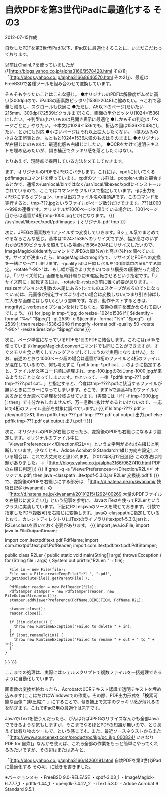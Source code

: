 # 自炊PDFを第3世代iPadに最適化する その3

2012-07-15作成

自炊したPDFを第3世代iPad(以下、iPad3)に最適化することに、いまだこだわっております。

以前はChainLPを使っていましたが(「[http://blogs.yahoo.co.jp/alpha3166/8578428.html その1]」「[http://blogs.yahoo.co.jp/alpha3166/8646570.html その2]」)、最近はFreeBSDで各種ツールを組み合わせて変換しています。

そもそもやりたいことはこんな感じ。
●オリジナルのPDFは解像度がムダに高い(300dpi)ので、iPad3の画素数ピッタリ(1536×2048)に縮めたい。→これで容量も減るし、スクロールも快適に
●ただし、A5以下のページ(だいたい215mm、300dpiで2539ピクセルまで)なら、画面の半分ピッタリ(1024×1536)にしたい。→判型の小さいものは見開き表示に最適化
●しかもその判定は「ページごとに」やりたい。→本文は1024×1536でも、折込の図は1536×2048にしたい、とかにも対応
●小さいページはそれ以上拡大したくない。→挟み込みの小さな正誤表とか、もともと1024×1536未満のものはそのままに
●オリジナルが右綴じにのものは、最適化版も右綴じにしたい。
●OCRをかけて透明テキストを埋め込みたいが、傾き補正でクッキリ感を落としたくはない。

とりあえず、現時点で採用している方法をメモしておきます。

まず、オリジナルのPDFをJPEGにバラします。これには、xpdfに付いてくるpdfimagesコマンドを使っています。xpdfのツール群は、poppler-utilsと競合するとかで、通常の/usr/local/binではなく/usr/local/libexec/xpdfにインストールされているので、ここではコマンドをフルパスで指定しています。-jは出力をJPEGにするオプション、tmpは出力ファイル名の接頭辞です。このコマンドを実行すると、tmp-???.jpgというファイルがページ数分だけできます。???は000～999の連番です。オリジナルが1000ページを超えている場合は、1001ページ目からは連番が4桁(tmp-1000.jpgとか)になります。
{{{
/usr/local/libexec/xpdf/pdfimages -j オリジナル.pdf tmp
}}}

次に、JPEGの画素数を1ファイルずつ変換していきます。Bシェル系でまとめてやるならこんな感じ。基本は1024×1536へのリサイズですが、幅か高さのいずれかが2539ピクセルを超えている場合は1536×2048にリサイズしたいので、ImageMagickのidentifyコマンドでJPEGの幅(%w)と高さ(%h)を調べています。サイズが決まったら、ImageMagickのmogrifyで、リサイズとPDFへの変換を一緒にやってしまいます。-quality 50は圧縮レベルを100段階中の50にする設定。-rotate "-90>"は、もし幅が高さより大きい(つまり横長の)画像だった場合は、「リサイズ前に」画像を反時計周りに90度回転させるという指定です。「リサイズ前に」回転するには、-rotateを-resizeの前に置く必要があります。-resizeオプションの引数の末尾にある>(シェルのエスケープがあるので\>になっている)は、元画像が指定サイズより小さい場合は変換しない(つまり引き伸ばして大きな画像にはしない)という意味です。なお、動作テストするときは、mogrifyに-verboseオプションを付けておくと、変換の様子を確かめられて良いでしょう。
{{{
for jpeg in tmp-*.jpg; do
  resize=1024x1536
  if [ $(identify -format "%w" "$jpeg") -gt 2539 -o $(identify -format "%h" "$jpeg") -gt 2539 ]; then
    resize=1536x2048
  fi
  mogrify -format pdf -quality 50 -rotate "-90>" -resize $resize\> "$jpeg"
done
}}}

次に、ページ単位になっているPDFを1冊のPDFに結合します。これにはpdftkを使っています(ImageMagickのconvertコマンドでも同じことができますが、すぐメモリを食い尽くしてハングアップしてしまうので実用になりません)。なお、前述のとおり1000ページ超の場合は連番が3桁のファイルと4桁のファイルが混在しているので、何も考えずに「pdftk tmp-*.pdf cat…」のように指定すると、ファイルが文字コード順に処理され、tmp-100.jpgの次にtmp-1000.jpgが来るようなことになってしまいます。かといって、一律「pdftk tmp-???.pdf tmp-????.pdf cat…」と指定すると、今度はtmp-????.pdfに該当するファイルが無いときにエラーになってしまいます。そこで、まずlsで連番4桁のファイルがあるかどうか調べて処理を分岐させています。(実際には「if [ -f tmp-1000.jpg ]; then」で十分かもしれませんが、万一連番に抜けがあるといけないので、一応lsで4桁のファイル全部を対象に調べています。)
{{{
if ls tmp-????.pdf > /dev/null 2>&1; then
  pdftk tmp-???.pdf tmp-????.pdf cat output 出力.pdf
else
  pdftk tmp-???.pdf cat output 出力.pdf
fi
}}}

次に、オリジナルのPDFが右綴じだったら、変換後のPDFも右綴じになるよう設定します。オリジナルのファイル中に「ViewerPreferences<</Direction/R2L>>」という文字列があれば右綴じと判断しています。少なくとも、Adobe Acrobat 9 Standardで綴じ方向を設定している場合は、これで大丈夫だと思われます。
(2012年8月12日追記: この方法は問題がありました。→「[http://blogs.yahoo.co.jp/alpha3166/9627410.html PDFの右綴じ判定]」)
{{{
if grep -q -a 'ViewerPreferences<</Direction/R2L>>' オリジナル.pdf; then
  java -classpath .:itextpdf-5.3.0.jar R2Ler 変換後.pdf
fi
}}}
で、変換後のPDFを右綴じにする部分は、「[http://d.hatena.ne.jp/kiwanami/ 技術日記＠kiwanami]」の「[http://d.hatena.ne.jp/kiwanami/20101215/1292400269 大量のPDFファイルを右綴じに変えたい]」という記事を参考に、JavaのiTextを使ってR2Lerというクラスに実装しています。下記にR2Ler.javaのソースを載せておきます。引数で指定したPDF(複数可)を右綴じに変換します。javaの-classpathに指定しているとおり、カレントディレクトリにiTextのライブラリ(itextpdf-5.3.0.jar)と、R2Ler.classを置いておく必要があります。
{{{
import java.io.File;
import java.io.FileOutputStream;

import com.itextpdf.text.pdf.PdfName;
import com.itextpdf.text.pdf.PdfReader;
import com.itextpdf.text.pdf.PdfStamper;

public class R2Ler {
  public static void main(String[] args) throws Exception {
    for (String file : args) {
      System.out.println("R2Ler: " + file);

      File in = new File(file);
      File out = File.createTempFile("r2l_", ".pdf", in.getAbsoluteFile().getParentFile());

      PdfReader reader = new PdfReader(file);
      PdfStamper stamper = new PdfStamper(reader, new FileOutputStream(out));
      stamper.addViewerPreference(PdfName.DIRECTION, PdfName.R2L);

      stamper.close();
      reader.close();

      if (!in.delete()) {
        throw new RuntimeException("Failed to delete " + in);
      }
      if (!out.renameTo(in)) {
        throw new RuntimeException("Failed to rename " + out + " to " + in);
      }
    }
  }
}
}}}

ここまでの処理は、実際にはシェルスクリプトで複数ファイルを一括処理できるように自動化しています。

画素数の変換が終わったら、AcrobatのOCRテキスト認識で透明テキストを埋め込みます(ここはだけはWindowsでの作業)。その際、PDF出力形式を「検索可能な画像'''(非圧縮)'''」にすることで、傾き補正で文字のクッキリ感が薄れるのを防ぎます。これでiPad3用の最適化は完了です。

JavaでiTextを使うんだったら、がんばればJPEGのリサイズなんかも全部Javaでできるような気もしますが、そこまでやるほどPDFの知識が無いので、とりあえずは有り物のツールで、という感じです。また、最近ソースネクストから出た「[http://www.sourcenext.com/product/pc/ikp/pc_ikp_000834/ いきなりPDF for 自炊]」なんかを使えば、これら全部の作業をもっと簡単にやってくれるみたいですが、その辺はまたは追々と。

「[http://blogs.yahoo.co.jp/alpha3166/14260191.html 自炊PDFを第3世代iPadに最適化する その4]」に続きを書きました。

※バージョンメモ
・FreeBSD 9.0-RELEASE
・xpdf-3.03_1
・ImageMagick-6.7.7.7_1
・pdftk-1.44_1
・openjdk-7.4.22_2
・iText 5.3.0
・Adobe Acrobat 9 Standard 9.5.1
